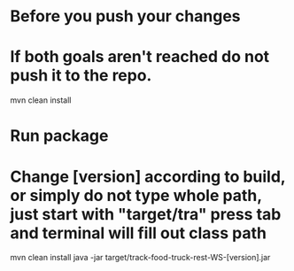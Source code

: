 # Before you push your changes
# If both goals aren't reached do not push it to the repo.
mvn clean install

# Run package
# Change [version] according to build, or simply do not type whole path, just start with "target/tra" press tab and terminal will fill out class path
mvn clean install
java -jar target/track-food-truck-rest-WS-[version].jar
